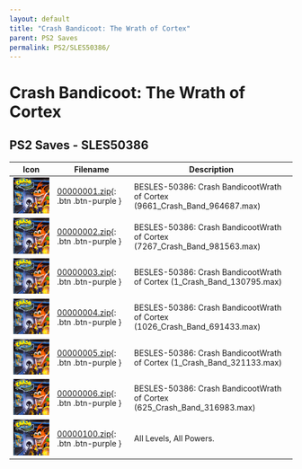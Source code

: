```yaml
---
layout: default
title: "Crash Bandicoot: The Wrath of Cortex"
parent: PS2 Saves
permalink: PS2/SLES50386/
---
```

# Crash Bandicoot: The Wrath of Cortex

## PS2 Saves - SLES50386

| Icon | Filename | Description |
|------|----------|-------------|
| ![Crash Bandicoot: The Wrath of Cortex](icon0.png) | [00000001.zip](00000001.zip){: .btn .btn-purple } | BESLES-50386: Crash BandicootWrath of Cortex (9661_Crash_Band_964687.max) |
| ![Crash Bandicoot: The Wrath of Cortex](icon0.png) | [00000002.zip](00000002.zip){: .btn .btn-purple } | BESLES-50386: Crash BandicootWrath of Cortex (7267_Crash_Band_981563.max) |
| ![Crash Bandicoot: The Wrath of Cortex](icon0.png) | [00000003.zip](00000003.zip){: .btn .btn-purple } | BESLES-50386: Crash BandicootWrath of Cortex (1_Crash_Band_130795.max) |
| ![Crash Bandicoot: The Wrath of Cortex](icon0.png) | [00000004.zip](00000004.zip){: .btn .btn-purple } | BESLES-50386: Crash BandicootWrath of Cortex (1026_Crash_Band_691433.max) |
| ![Crash Bandicoot: The Wrath of Cortex](icon0.png) | [00000005.zip](00000005.zip){: .btn .btn-purple } | BESLES-50386: Crash BandicootWrath of Cortex (1_Crash_Band_321133.max) |
| ![Crash Bandicoot: The Wrath of Cortex](icon0.png) | [00000006.zip](00000006.zip){: .btn .btn-purple } | BESLES-50386: Crash BandicootWrath of Cortex (625_Crash_Band_316983.max) |
| ![Crash Bandicoot: The Wrath of Cortex](icon0.png) | [00000100.zip](00000100.zip){: .btn .btn-purple } | All Levels, All Powers. |
